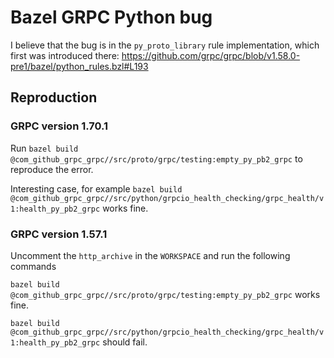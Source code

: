# Bazel GRPC Python bug

I believe that the bug is in the `py_proto_library` rule implementation, which first was introduced there:
https://github.com/grpc/grpc/blob/v1.58.0-pre1/bazel/python_rules.bzl#L193

## Reproduction

### GRPC version 1.70.1

Run `bazel build @com_github_grpc_grpc//src/proto/grpc/testing:empty_py_pb2_grpc` to reproduce the error.

Interesting case, for example `bazel build @com_github_grpc_grpc//src/python/grpcio_health_checking/grpc_health/v1:health_py_pb2_grpc` works fine.

### GRPC version 1.57.1

Uncomment the `http_archive` in the `WORKSPACE` and run the following commands

`bazel build @com_github_grpc_grpc//src/proto/grpc/testing:empty_py_pb2_grpc` works fine.

`bazel build @com_github_grpc_grpc//src/python/grpcio_health_checking/grpc_health/v1:health_py_pb2_grpc` should fail.
